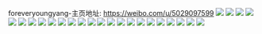 foreveryoungyang-主页地址: https://weibo.com/u/5029097599 
![](https://wx4.sinaimg.cn/mw2000/005ulA1ply1h99ctpxh2fj30dw0dwjto.jpg) 
![](https://wx4.sinaimg.cn/mw2000/005ulA1ply1h7ni3adfd6j31400u0n5n.jpg) 
![](https://wx4.sinaimg.cn/mw2000/005ulA1ply1h7niakyblmj30u013ywst.jpg) 
![](https://wx4.sinaimg.cn/mw2000/005ulA1ply1h7njq91mntj30u0136gx9.jpg) 
![](https://wx4.sinaimg.cn/mw2000/b10c1bc2ly1gyy0rww6ksg208c08cwfk.jpg) 
![](https://wx4.sinaimg.cn/mw2000/005ulA1ply1gq6ojp2ae8j32bv2bvnae.jpg) 
![](https://wx4.sinaimg.cn/mw2000/005ulA1ply1gq6ojqe4i7j33402c0kjl.jpg) 
![](https://wx4.sinaimg.cn/mw2000/005ulA1ply1gq6ojtebemj32at2at1kx.jpg) 
![](https://wx4.sinaimg.cn/mw2000/005ulA1ply1gq6ojuojcnj32c02c010h.jpg) 
![](https://wx4.sinaimg.cn/mw2000/005ulA1ply1gq6ojw9r76j32bj2bjx6p.jpg) 
![](https://wx4.sinaimg.cn/mw2000/005ulA1ply1gq6ojy8ciij325d25db29.jpg) 
![](https://wx4.sinaimg.cn/mw2000/005ulA1ply1gozsek01abj32c0340x6r.jpg) 
![](https://wx4.sinaimg.cn/mw2000/005ulA1ply1gozseh770bj33402c0qv6.jpg) 
![](https://wx4.sinaimg.cn/mw2000/005ulA1ply1gcj394xcugj301t01tweg.jpg) 
![](https://wx4.sinaimg.cn/mw2000/005ulA1ply1gbov949ca2j307s07rwet.jpg) 
![](https://wx4.sinaimg.cn/mw2000/005ulA1ply1gbche39mwpj30n01dskbj.jpg) 
![](https://wx4.sinaimg.cn/mw2000/005ulA1ply1gb3dlvmrkyj31ds0n01l0.jpg) 
![](https://wx4.sinaimg.cn/mw2000/005ulA1ply1g9on3wgs75j30n01ds4qp.jpg) 
![](https://wx4.sinaimg.cn/mw2000/005ulA1ply1g9lyg9be68j32c0340npd.jpg) 
![](https://wx4.sinaimg.cn/mw2000/005ulA1ply1g8z9h0gyn1j30n01dsq7s.jpg) 
![](https://wx4.sinaimg.cn/mw2000/005ulA1ply1g8ge7difkej32c0340qug.jpg) 
![](https://wx4.sinaimg.cn/mw2000/005ulA1ply1g71r5von0zj32c0340qv5.jpg) 
![](https://wx4.sinaimg.cn/mw2000/005ulA1ply1g71r5wt5b7j30dg0df74q.jpg) 
![](https://wx4.sinaimg.cn/mw2000/005ulA1ply1g6p355bihvj32462ninpd.jpg) 
